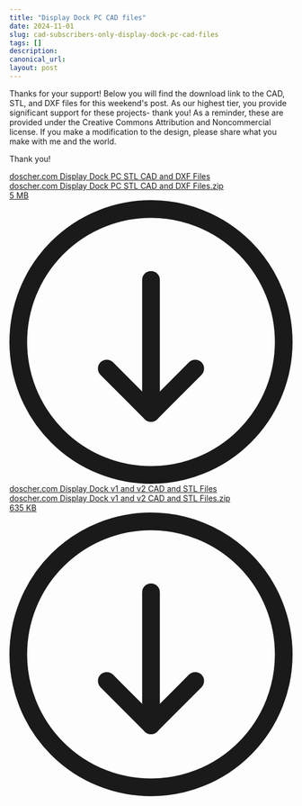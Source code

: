 ```yaml
---
title: "Display Dock PC CAD files"
date: 2024-11-01
slug: cad-subscribers-only-display-dock-pc-cad-files
tags: []
description: 
canonical_url: 
layout: post
---
```

<p>Thanks for your support! Below you will find the download link to the CAD, STL, and DXF files for this weekend's post.  As our highest tier, you provide significant support for these projects- thank you!  As a reminder, these are provided under the Creative Commons Attribution and Noncommercial license.  If you make a modification to the design, please share what you make with me and the world.</p><p>Thank you!</p><div class="kg-card kg-file-card"><a class="kg-file-card-container" href="https://github.com/jdoscher/" title="Download" download=""><div class="kg-file-card-contents"><div class="kg-file-card-title">doscher.com Display Dock PC STL CAD and DXF Files</div><div class="kg-file-card-caption"></div><div class="kg-file-card-metadata"><div class="kg-file-card-filename">doscher.com Display Dock PC STL CAD and DXF Files.zip</div><div class="kg-file-card-filesize">5 MB</div></div></div><div class="kg-file-card-icon"><svg viewBox="0 0 24 24"><defs><style>.a{fill:none;stroke:currentColor;stroke-linecap:round;stroke-linejoin:round;stroke-width:1.5px;}</style></defs><title>download-circle</title><polyline class="a" points="8.25 14.25 12 18 15.75 14.25"></polyline><line class="a" x1="12" y1="6.75" x2="12" y2="18"></line><circle class="a" cx="12" cy="12" r="11.25"></circle></svg></div></a></div><div class="kg-card kg-file-card"><a class="kg-file-card-container" href="https://github.com/jdoscher/" title="Download" download=""><div class="kg-file-card-contents"><div class="kg-file-card-title">doscher.com Display Dock v1 and v2 CAD and STL Files</div><div class="kg-file-card-caption"></div><div class="kg-file-card-metadata"><div class="kg-file-card-filename">doscher.com Display Dock v1 and v2 CAD and STL Files.zip</div><div class="kg-file-card-filesize">635 KB</div></div></div><div class="kg-file-card-icon"><svg viewBox="0 0 24 24"><defs><style>.a{fill:none;stroke:currentColor;stroke-linecap:round;stroke-linejoin:round;stroke-width:1.5px;}</style></defs><title>download-circle</title><polyline class="a" points="8.25 14.25 12 18 15.75 14.25"></polyline><line class="a" x1="12" y1="6.75" x2="12" y2="18"></line><circle class="a" cx="12" cy="12" r="11.25"></circle></svg></div></a></div>
